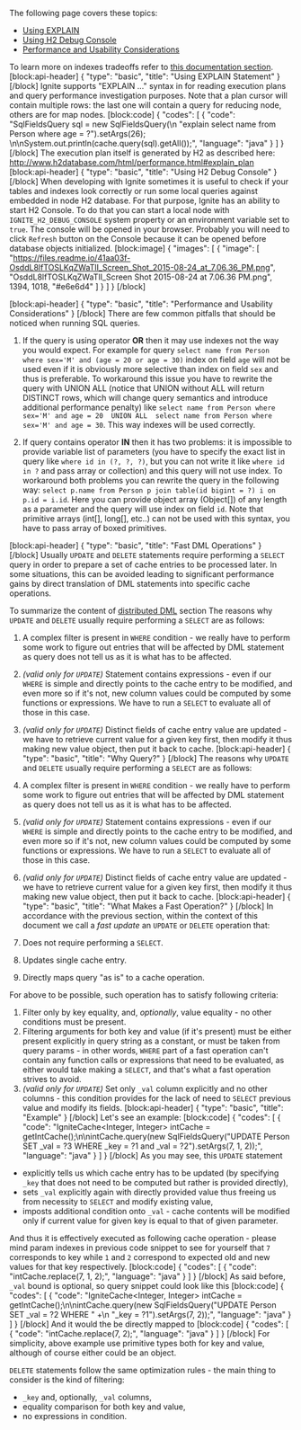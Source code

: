 The following page covers these topics:
* [Using EXPLAIN](#using-explain-statement)
* [Using H2 Debug Console](#using-h2-debug-console)
* [Performance and Usability Considerations](#performance-and-usability-considerations)

To learn more on indexes tradeoffs refer to [this documentation section](http://apacheignite.readme.io/docs/indexes#indexes-tradeoffs).
[block:api-header]
{
  "type": "basic",
  "title": "Using EXPLAIN Statement"
}
[/block]
Ignite supports "EXPLAIN ..." syntax in for reading execution plans and query performance investigation purposes.  Note that a plan cursor will contain multiple rows: the last one will contain a query for reducing node, others are for map nodes.
[block:code]
{
  "codes": [
    {
      "code": "SqlFieldsQuery sql = new SqlFieldsQuery(\n  \"explain select name from Person where age = ?\").setArgs(26); \n\nSystem.out.println(cache.query(sql).getAll());",
      "language": "java"
    }
  ]
}
[/block]
The execution plan itself is generated by H2 as described here: 
http://www.h2database.com/html/performance.html#explain_plan
[block:api-header]
{
  "type": "basic",
  "title": "Using H2 Debug Console"
}
[/block]
When developing with Ignite sometimes it is useful to check if your tables and indexes look  correctly or run some local queries against embedded in node H2 database. For that purpose, Ignite has an ability to start H2 Console. To do that you can start a local node with `IGNITE_H2_DEBUG_CONSOLE` system property or an environment variable set to `true`. The console will be opened in your browser. Probably you will need to click `Refresh` button on the Console because it can be opened before database objects initialized. 
[block:image]
{
  "images": [
    {
      "image": [
        "https://files.readme.io/41aa03f-OsddL8lfTOSLKqZWaTlI_Screen_Shot_2015-08-24_at_7.06.36_PM.png",
        "OsddL8lfTOSLKqZWaTlI_Screen Shot 2015-08-24 at 7.06.36 PM.png",
        1394,
        1018,
        "#e6e6d4"
      ]
    }
  ]
}
[/block]

[block:api-header]
{
  "type": "basic",
  "title": "Performance and Usability Considerations"
}
[/block]
There are few common pitfalls that should be noticed when running SQL queries.

1. If the query is using operator **OR** then it may use indexes not the way you would expect. For example for query `select name from Person where sex='M' and (age = 20 or age = 30)` index on field `age` will not be used even if it is obviously more selective than index on field `sex` and thus is preferable. To workaround this issue you have to rewrite the query with UNION ALL (notice that UNION without ALL will return DISTINCT rows, which will change query semantics and introduce additional performance penalty) like `select name from Person where sex='M' and age = 20 
UNION ALL 
select name from Person where sex='M' and age = 30`. This way indexes will be used correctly.

2. If query contains operator **IN** then it has two problems: it is impossible to provide variable list of parameters (you have to specify the exact list in query like `where id in (?, ?, ?)`, but you can not write it like `where id in ?` and pass array or collection) and this query will not use index. To workaround both problems you can rewrite the query in the following way: `select p.name from Person p join table(id bigint = ?) i on p.id = i.id`. Here you can provide object array (Object[]) of any length as a parameter and the query will use index on field `id`. Note that primitive arrays (int[], long[], etc..) can not be used with this syntax, you have to pass array of boxed primitives.


[block:api-header]
{
  "type": "basic",
  "title": "Fast DML Operations"
}
[/block]
Usually `UPDATE` and `DELETE` statements require performing a `SELECT` query in order to prepare a set of cache entries to be processed later. In some situations, this can be avoided leading to significant performance gains by direct translation of DML statements into specific cache operations.

To summarize the content of  [distributed DML](doc:dml) section The reasons why `UPDATE` and `DELETE` usually require performing a `SELECT` are as follows:

1. A complex filter is present in `WHERE` condition - we really have to perform some work to figure out entries that will be affected by DML statement as query does not tell us as it is what has to be affected.
2. _(valid only for `UPDATE`)_ Statement contains expressions - even if our `WHERE` is simple and directly points to the cache entry to be modified, and even more so if it's not, new column values could be computed by some functions or expressions. We have to run a `SELECT` to evaluate all of those in this case.
3. _(valid only for `UPDATE`)_ Distinct fields of cache entry value are updated - we have to retrieve current value for a given key first, then modify it thus making new value object, then put it back to cache.
[block:api-header]
{
  "type": "basic",
  "title": "Why Query?"
}
[/block]
The reasons why `UPDATE` and `DELETE` usually require performing a `SELECT` are as follows:

1. A complex filter is present in `WHERE` condition - we really have to perform some work to figure out entries that will be affected by DML statement as query does not tell us as it is what has to be affected.
2. _(valid only for `UPDATE`)_ Statement contains expressions - even if our `WHERE` is simple and directly points to the cache entry to be modified, and even more so if it's not, new column values could be computed by some functions or expressions. We have to run a `SELECT` to evaluate all of those in this case.
3. _(valid only for `UPDATE`)_ Distinct fields of cache entry value are updated - we have to retrieve current value for a given key first, then modify it thus making new value object, then put it back to cache.
[block:api-header]
{
  "type": "basic",
  "title": "What Makes a Fast Operation?"
}
[/block]
In accordance with the previous section, within the context of this document we call a *fast update* an `UPDATE` or `DELETE` operation that:

1. Does not require performing a `SELECT`.
2. Updates single cache entry.
3. Directly maps query "as is" to a cache operation.

For above to be possible, such operation has to satisfy following criteria:

1. Filter only by key equality, and, *optionally*, value equality - no other conditions must be present.
2. Filtering arguments for both key and value (if it's present) must be either present explicitly in query string as a constant, or must be taken from query params - in other words, `WHERE` part of a fast operation can't contain any function calls or expressions that need to be evaluated, as either would take making a `SELECT`, and that's what a fast operation strives to avoid.
3. _(valid only for `UPDATE`)_ Set only `_val` column explicitly and no other columns - this condition provides for the lack of need to `SELECT` previous value and modify its fields.
[block:api-header]
{
  "type": "basic",
  "title": "Example"
}
[/block]
Let's see an example:
[block:code]
{
  "codes": [
    {
      "code": "IgniteCache<Integer, Integer> intCache = getIntCache();\n\nintCache.query(new SqlFieldsQuery(\"UPDATE Person SET _val = ?3 WHERE _key = ?1 and _val = ?2\").setArgs(7, 1, 2));",
      "language": "java"
    }
  ]
}
[/block]
As you may see, this `UPDATE` statement
- explicitly tells us which cache entry has to be updated (by specifying `_key` that does not need to be computed but rather is provided directly),
- sets `_val` explicitly again with directly provided value thus freeing us from necessity to `SELECT` and modify existing value,
- imposts additional condition onto `_val` - cache contents will be modified only if current value for given key is equal to that of given parameter.

And thus it is effectively executed as following cache operation - please mind param indexes in previous code snippet to see for yourself that `7` corresponds to key while `1` and `2` correspond to expected old and new values for that key respectively.
[block:code]
{
  "codes": [
    {
      "code": "intCache.replace(7, 1, 2);",
      "language": "java"
    }
  ]
}
[/block]
As said before, `_val` bound is optional, so query snippet could look like this
[block:code]
{
  "codes": [
    {
      "code": "IgniteCache<Integer, Integer> intCache = getIntCache();\n\nintCache.query(new SqlFieldsQuery(\"UPDATE Person SET _val = ?2 WHERE \" +\n \"_key = ?1\").setArgs(7, 2));",
      "language": "java"
    }
  ]
}
[/block]
And it would the be directly mapped to
[block:code]
{
  "codes": [
    {
      "code": "intCache.replace(7, 2);",
      "language": "java"
    }
  ]
}
[/block]
For simplicity, above example use primitive types both for key and value, although of course either could be an object.

`DELETE` statements follow the same optimization rules - the main thing to consider is the kind of filtering:
- `_key` and, optionally, `_val` columns,
- equality comparison for both key and value,
- no expressions in condition.